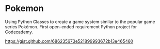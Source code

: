 # Pokemon
Using Python Classes to create a game system similar to the popular game series Pokémon. First open-ended requirement Python project for Codecademy.

https://gist.github.com/686235673e521899993672b13e465460
